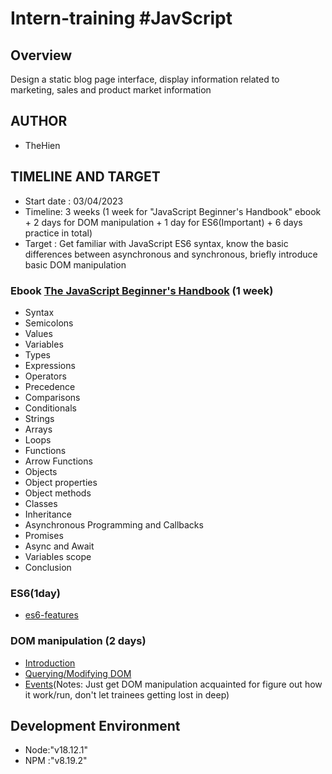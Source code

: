 # Intern-training #JavScript
## Overview
Design a static blog page interface, display information related to marketing, sales and product market information
## AUTHOR
- TheHien
## TIMELINE AND TARGET
- Start date : 03/04/2023
- Timeline: 3 weeks (1 week for "JavaScript Beginner's Handbook" ebook + 2 days for DOM manipulation + 1 day for ES6(Important) + 6 days practice in total)
- Target : Get familiar with JavaScript ES6 syntax, know the basic differences between asynchronous and synchronous, briefly introduce basic DOM manipulation
### Ebook [The JavaScript Beginner's Handbook](https://drive.google.com/file/d/1GUC9vvKTX0jOoPQ93wzrE5Z7a4BXVu9j/view?usp=sharing) (1 week)
- Syntax
- Semicolons
- Values
- Variables
- Types
- Expressions
- Operators
- Precedence
- Comparisons
- Conditionals
- Strings
- Arrays
- Loops
- Functions
- Arrow Functions
- Objects
- Object properties
- Object methods
- Classes
- Inheritance
- Asynchronous Programming and Callbacks
- Promises
- Async and Await
- Variables scope
- Conclusion
### ES6(1day)
- [es6-features](http://es6-features.org/)
### DOM manipulation (2 days)
- [Introduction]()
- [Querying/Modifying DOM]()
- [Events](https://www.digitalocean.com/community/tutorials/understanding-events-in-javascript)(Notes: Just get DOM manipulation acquainted for figure out how it work/run, don't let trainees getting lost in deep)
## Development Environment
- Node:"v18.12.1"
- NPM :"v8.19.2"
